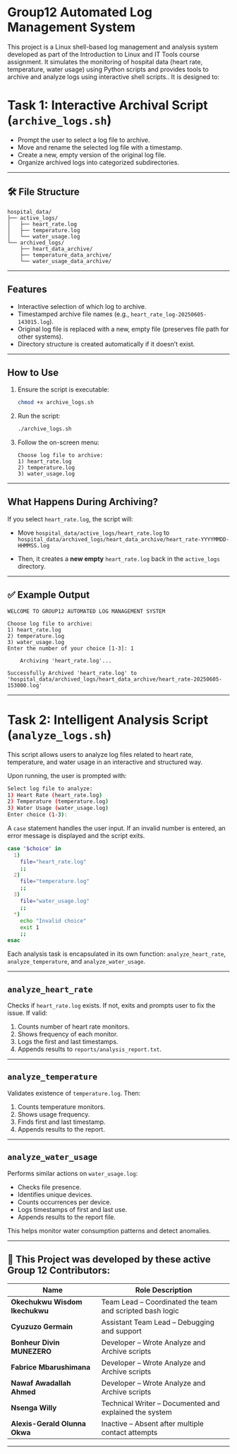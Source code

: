 

# Group12 Automated Log Management System

This project is a Linux shell-based log management and analysis system developed as part of the Introduction to Linux and IT Tools course assignment. It simulates the monitoring of hospital data (heart rate, temperature, water usage) using Python scripts and provides tools to archive and analyze logs using interactive shell scripts.. It is designed to:

# Task 1: Interactive Archival Script (`archive_logs.sh`)

* Prompt the user to select a log file to archive.
* Move and rename the selected log file with a timestamp.
* Create a new, empty version of the original log file.
* Organize archived logs into categorized subdirectories.

---

## 🛠️ File Structure

```
hospital_data/
├── active_logs/
│   ├── heart_rate.log
│   ├── temperature.log
│   └── water_usage.log
└── archived_logs/
    ├── heart_data_archive/
    ├── temperature_data_archive/
    └── water_usage_data_archive/
```

---

## Features

* Interactive selection of which log to archive.
* Timestamped archive file names (e.g., `heart_rate_log-20250605-143015.log`).
* Original log file is replaced with a new, empty file (preserves file path for other systems).
* Directory structure is created automatically if it doesn’t exist.

---

## How to Use

1. Ensure the script is executable:

   ```bash
   chmod +x archive_logs.sh
   ```

2. Run the script:

   ```bash
   ./archive_logs.sh
   ```

3. Follow the on-screen menu:

   ```
   Choose log file to archive:
   1) heart_rate.log
   2) temperature.log
   3) water_usage.log
   ```

---

## What Happens During Archiving?

If you select `heart_rate.log`, the script will:

* Move `hospital_data/active_logs/heart_rate.log` to
  `hospital_data/archived_logs/heart_data_archive/heart_rate-YYYYMMDD-HHMMSS.log`

* Then, it creates a **new empty** `heart_rate.log` back in the `active_logs` directory.

---

## ✅ Example Output

```text
WELCOME TO GROUP12 AUTOMATED LOG MANAGEMENT SYSTEM

Choose log file to archive:
1) heart_rate.log
2) temperature.log
3) water_usage.log
Enter the number of your choice [1-3]: 1

    Archiving 'heart_rate.log'...

Successfully Archived 'heart_rate.log' to 'hospital_data/archived_logs/heart_data_archive/heart_rate-20250605-153000.log'
```

---

# Task 2: Intelligent Analysis Script (`analyze_logs.sh`)

This script allows users to analyze log files related to heart rate, temperature, and water usage in an interactive and structured way.

Upon running, the user is prompted with:

```bash
Select log file to analyze:
1) Heart Rate (heart_rate.log)
2) Temperature (temperature.log)
3) Water Usage (water_usage.log)
Enter choice (1-3):
```

A `case` statement handles the user input. If an invalid number is entered, an error message is displayed and the script exits.

```bash
case "$choice" in
  1)
    file="heart_rate.log"
    ;;
  2)
    file="temperature.log"
    ;;
  3)
    file="water_usage.log"
    ;;
  *)
    echo "Invalid choice"
    exit 1
    ;;
esac
```

Each analysis task is encapsulated in its own function:
`analyze_heart_rate`, `analyze_temperature`, and `analyze_water_usage`.

---

## `analyze_heart_rate`

Checks if `heart_rate.log` exists. If not, exits and prompts user to fix the issue. If valid:

1. Counts number of heart rate monitors.
2. Shows frequency of each monitor.
3. Logs the first and last timestamps.
4. Appends results to `reports/analysis_report.txt`.

---

## `analyze_temperature`

Validates existence of `temperature.log`. Then:

1. Counts temperature monitors.
2. Shows usage frequency.
3. Finds first and last timestamp.
4. Appends results to the report.

---

## `analyze_water_usage`

Performs similar actions on `water_usage.log`:

* Checks file presence.
* Identifies unique devices.
* Counts occurrences per device.
* Logs timestamps of first and last use.
* Appends results to the report file.

This helps monitor water consumption patterns and detect anomalies.

---

## 👥 This Project was developed by these active Group 12 Contributors:

| Name                           | Role Description                                         |
| ------------------------------ | -------------------------------------------------------- |
| **Okechukwu Wisdom Ikechukwu** | Team Lead – Coordinated the team and scripted bash logic |
| **Cyuzuzo Germain**            | Assistant Team Lead – Debugging and support              |
| **Bonheur Divin MUNEZERO**     | Developer – Wrote Analyze and Archive scripts            |
| **Fabrice Mbarushimana**       | Developer – Wrote Analyze and Archive scripts            |
| **Nawaf Awadallah Ahmed**      | Developer – Wrote Analyze and Archive scripts            |
| **Nsenga Willy**               | Technical Writer – Documented and explained the system   |
| **Alexis-Gerald Olunna Okwa**  | Inactive – Absent after multiple contact attempts        |

---
